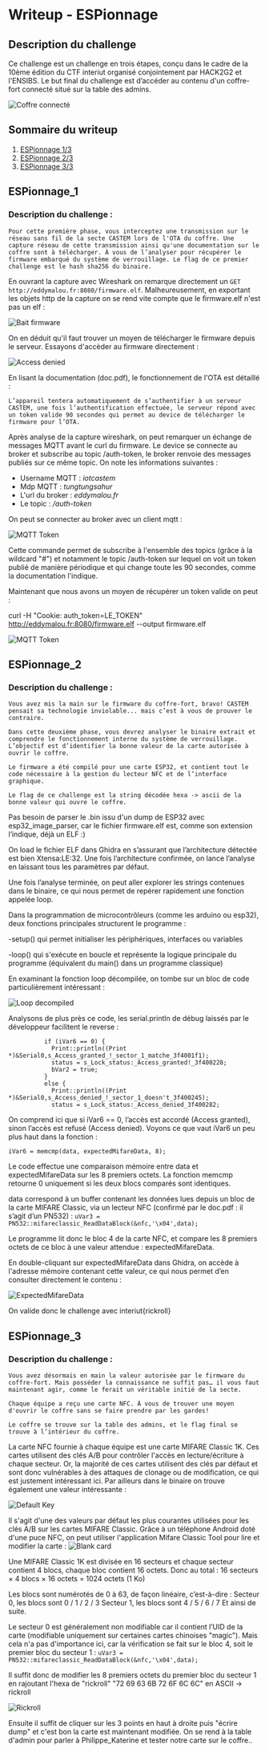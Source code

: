 # Writeup - ESPionnage

## Description du challenge

Ce challenge est un challenge en trois étapes, conçu dans le cadre de la 10ème édition du CTF
interiut organisé conjointement par HACK2G2 et l'ENSIBS. Le but final du challenge est d’accéder au contenu d'un coffre-fort connecté situé sur la table des admins.

![Coffre connecté](/challmaking/interiut2025/ESPionnage/img/coffre.jpg)

## Sommaire du writeup
1. [ESPionnage 1/3](#ESPionnage_1)
2. [ESPionnage 2/3](#ESPionnage_2)
3. [ESPionnage 3/3](#ESPionnage_3)

## ESPionnage_1

### Description du challenge : 

```
Pour cette première phase, vous interceptez une transmission sur le réseau sans fil de la secte CASTEM lors de l'OTA du coffre. Une capture réseau de cette transmission ainsi qu'une documentation sur le coffre sont à télécharger. À vous de l’analyser pour récupérer le firmware embarqué du système de verrouillage. Le flag de ce premier challenge est le hash sha256 du binaire. 
```

En ouvrant la capture avec Wireshark on remarque directement un `GET http://eddymalou.fr:8080/firmware.elf`. Malheureusement, en exportant les objets http de la capture on se rend vite compte que le firmware.elf n'est pas un elf  : 

![Bait firmware](/challmaking/interiut2025/ESPionnage/img/bait_firmware.png)

On en déduit qu'il faut trouver un moyen de télécharger le firmware depuis le serveur. 
Essayons d'accèder au firmware directement : 

![Access denied](/challmaking/interiut2025/ESPionnage/img/denied.png)

En lisant la documentation (doc.pdf), le fonctionnement de l'OTA est détaillé : 

```
L’appareil tentera automatiquement de s’authentifier à un serveur CASTEM, une fois l’authentification effectuée, le serveur répond avec un token valide 90 secondes qui permet au device de télécharger le firmware pour l’OTA.
```
Après analyse de la capture wireshark, on peut remarquer un échange de messages MQTT avant le curl du firmware. Le device se connecte au broker et subscribe au topic /auth-token, le broker renvoie des messages publiés sur ce même topic. On note les informations suivantes : 

- Username MQTT : *iotcastem*
- Mdp MQTT : *tungtungsahur*
- L'url du broker : *eddymalou.fr*
- Le topic : */auth-token* 

On peut se connecter au broker avec un client mqtt :

![MQTT Token](/challmaking/interiut2025/ESPionnage/img/mqtt_token.png)

Cette commande permet de subscribe à l'ensemble des topics (grâce à la wildcard "#") et notamment le topic /auth-token sur lequel on voit un token publié de manière périodique et qui change toute les 90 secondes, comme la documentation l'indique.

Maintenant que nous avons un moyen de récupérer un token valide on peut :

curl -H "Cookie: auth_token=LE_TOKEN" http://eddymalou.fr:8080/firmware.elf --output firmware.elf

![MQTT Token](/challmaking/interiut2025/ESPionnage/img/flag_firmware.png)


## ESPionnage_2

### Description du challenge : 

```
Vous avez mis la main sur le firmware du coffre-fort, bravo! CASTEM pensait sa technologie inviolable... mais c’est à vous de prouver le contraire.

Dans cette deuxième phase, vous devrez analyser le binaire extrait et comprendre le fonctionnement interne du système de verrouillage. L’objectif est d’identifier la bonne valeur de la carte autorisée à ouvrir le coffre.

Le firmware a été compilé pour une carte ESP32, et contient tout le code nécessaire à la gestion du lecteur NFC et de l’interface graphique.

Le flag de ce challenge est la string décodée hexa -> ascii de la bonne valeur qui ouvre le coffre.
```

Pas besoin de parser le .bin issu d'un dump de ESP32 avec esp32_image_parser, car le fichier firmware.elf est, comme son extension l’indique, déjà un ELF :)

On load le fichier ELF dans Ghidra en s’assurant que l’architecture détectée est bien Xtensa:LE:32. Une fois l’architecture confirmée, on lance l’analyse en laissant tous les paramètres par défaut.

Une fois l’analyse terminée, on peut aller explorer les strings contenues dans le binaire, ce qui nous permet de repérer rapidement une fonction appelée loop.

Dans la programmation de microcontrôleurs (comme les arduino ou esp32), deux fonctions principales structurent le programme :

-setup() qui permet initialiser les périphériques, interfaces ou variables

-loop() qui s'exécute en boucle et représente la logique principale du programme (équivalent du main() dans un programme classique)

En examinant la fonction loop décompilée, on tombe sur un bloc de code particulièrement intéressant :

![Loop decompiled](/challmaking/interiut2025/ESPionnage/img/loop_decompiled.png)

Analysons de plus près ce code, les serial.println de débug laissés par le développeur facilitent le reverse : 

```    
          if (iVar6 == 0) {
            Print::println((Print *)&Serial0,s_Access_granted_!_sector_1_matche_3f4001f1);
            status = s_Lock_status:_Access_granted!_3f400228;
            bVar2 = true;
          }
          else {
            Print::println((Print *)&Serial0,s_Access_denied_!_sector_1_doesn't_3f400245);
            status = s_Lock_status:_Access_denied_3f400282;
```

On comprend ici que si iVar6 == 0, l’accès est accordé (Access granted), sinon l’accès est refusé (Access denied). Voyons ce que vaut iVar6 un peu plus haut dans la fonction :

`iVar6 = memcmp(data, expectedMifareData, 8);`

Le code effectue une comparaison mémoire entre data et expectedMifareData sur les 8 premiers octets. La fonction memcmp retourne 0 uniquement si les deux blocs comparés sont identiques.

data correspond à un buffer contenant les données lues depuis un bloc de la carte MIFARE Classic, via un lecteur NFC (confirmé par le doc.pdf : il s’agit d’un PN532) :
`uVar3 = PN532::mifareclassic_ReadDataBlock(&nfc,'\x04',data);`

Le programme lit donc le bloc 4 de la carte NFC, et compare les 8 premiers octets de ce bloc à une valeur attendue : expectedMifareData.

En double-cliquant sur expectedMifareData dans Ghidra, on accède à l'adresse mémoire contenant cette valeur, ce qui nous permet d’en consulter directement le contenu :

![ExpectedMifareData](/challmaking/interiut2025/ESPionnage/img/expected_mifare_data.png)

On valide donc le challenge avec interiut{rickroll}

## ESPionnage_3

### Description du challenge : 
```
Vous avez désormais en main la valeur autorisée par le firmware du coffre-fort. Mais posséder la connaissance ne suffit pas… il vous faut maintenant agir, comme le ferait un véritable initié de la secte.

Chaque équipe a reçu une carte NFC. À vous de trouver une moyen d'ouvrir le coffre sans se faire prendre par les gardes!  

Le coffre se trouve sur la table des admins, et le flag final se trouve à l’intérieur du coffre.
```

La carte NFC fournie à chaque équipe est une carte MIFARE Classic 1K. Ces cartes utilisent des clés A/B pour contrôler l'accès en lecture/écriture à chaque secteur. Or, la majorité de ces cartes utilisent des clés par défaut et sont donc vulnérables à des attaques de clonage ou de modification, ce qui est justement intéressant ici.
Par ailleurs dans le binaire on trouve également une valeur intéressante : 

![Default Key](/challmaking/interiut2025/ESPionnage/img/default_key.png)

Il s'agit d'une des valeurs par défaut les plus courantes utilisées pour les clés A/B sur les cartes MIFARE Classic.
Grâce à un téléphone Android doté d'une puce NFC, on peut utiliser l'application Mifare Classic Tool pour lire et modifier la carte : 
![Blank card](/challmaking/interiut2025/ESPionnage/img/secteurs.png)

Une MIFARE Classic 1K est divisée en 16 secteurs et chaque secteur contient 4 blocs, chaque bloc contient 16 octets. Donc au total : 16 secteurs × 4 blocs × 16 octets = 1024 octets (1 Ko)

Les blocs sont numérotés de 0 à 63, de façon linéaire, c’est-à-dire :
Secteur 0, les blocs sont 0 / 1 / 2 / 3 
Secteur 1, les blocs sont 4 / 5 / 6 / 7
Et ainsi de suite. 

Le secteur 0 est généralement non modifiable car il contient l’UID de la carte (modifiable uniquement sur certaines cartes chinoises "magic"). Mais cela n'a pas d'importance ici, car la vérification se fait sur le bloc 4, soit le premier bloc du secteur 1 : `uVar3 = PN532::mifareclassic_ReadDataBlock(&nfc,'\x04',data);`

Il suffit donc de modifier les 8 premiers octets du premier bloc du secteur 1 en rajoutant l'hexa de "rickroll"
"72 69 63 6B 72 6F 6C 6C" en ASCII -> rickroll

![Rickroll](/challmaking/interiut2025/ESPionnage/img/rickroll.png)

Ensuite il suffit de cliquer sur les 3 points en haut à droite puis "écrire dump" et c'est bon la carte est maintenant modifiée. On se rend à la table d'admin pour parler à Philippe_Katerine et tester notre carte sur le coffre..

